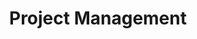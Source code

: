 ---
layout: solution-3
title: Project Management
permalink: /solutions/strategic-advisory/project-management
description: "AxOps Project Management Services: Streamlined Projects, Realized Visions"
og_image_url: /assets/img/photos/opengraph/axops-technologies-og-image-v1.jpg
---